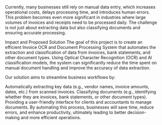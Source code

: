 
Currently, many businesses still rely on manual data entry, which increases operational costs, delays processing time, and introduces human errors. This problem becomes even more significant in industries where large volumes of invoices and receipts need to be processed daily. The challenge is not just about extracting data but also classifying documents and ensuring accurate processing.

Impact and Proposed Solution
The goal of this project is to create an efficient Invoice OCR and Document Processing System that automates the extraction and classification of data from invoices, bank statements, and other document types. Using Optical Character Recognition (OCR) and AI classification models, the system can significantly reduce the time spent on manual document handling and improve the accuracy of data extraction.

Our solution aims to streamline business workflows by:

Automatically extracting key data (e.g., vendor names, invoice amounts, dates, etc.) from scanned invoices.
Classifying documents (e.g., identifying whether they are invoices, bank statements, or other document types).
Providing a user-friendly interface for clients and accountants to manage documents.
By automating this process, businesses will save time, reduce errors, and enhance productivity, ultimately leading to better decision-making and more efficient operations.
